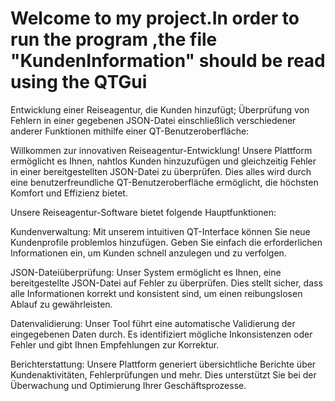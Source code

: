 # Welcome to my project.In order to run the program ,the file "KundenInformation" should be read using the QTGui

Entwicklung einer Reiseagentur, die Kunden hinzufügt; Überprüfung von Fehlern in einer gegebenen JSON-Datei einschließlich verschiedener anderer Funktionen mithilfe einer QT-Benutzeroberfläche:

Willkommen zur innovativen Reiseagentur-Entwicklung! Unsere Plattform ermöglicht es Ihnen, nahtlos Kunden hinzuzufügen und gleichzeitig Fehler in einer bereitgestellten JSON-Datei zu überprüfen. Dies alles wird durch eine benutzerfreundliche QT-Benutzeroberfläche ermöglicht, die höchsten Komfort und Effizienz bietet.

Unsere Reiseagentur-Software bietet folgende Hauptfunktionen:

Kundenverwaltung: Mit unserem intuitiven QT-Interface können Sie neue Kundenprofile problemlos hinzufügen. Geben Sie einfach die erforderlichen Informationen ein, um Kunden schnell anzulegen und zu verfolgen.

JSON-Dateiüberprüfung: Unser System ermöglicht es Ihnen, eine bereitgestellte JSON-Datei auf Fehler zu überprüfen. Dies stellt sicher, dass alle Informationen korrekt und konsistent sind, um einen reibungslosen Ablauf zu gewährleisten.

Datenvalidierung: Unser Tool führt eine automatische Validierung der eingegebenen Daten durch. Es identifiziert mögliche Inkonsistenzen oder Fehler und gibt Ihnen Empfehlungen zur Korrektur.


Berichterstattung: Unsere Plattform generiert übersichtliche Berichte über Kundenaktivitäten, Fehlerprüfungen und mehr. Dies unterstützt Sie bei der Überwachung und Optimierung Ihrer Geschäftsprozesse.
